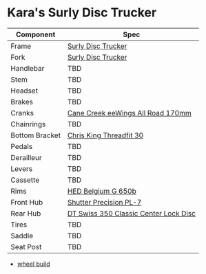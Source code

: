# Kara's Surly Disc Trucker

| Component | Spec |
| --------- | ---- |
| Frame | [Surly Disc Trucker](https://surlybikes.com/bikes/disc_trucker) |
| Fork | [Surly Disc Trucker](https://surlybikes.com/bikes/disc_trucker) |
| Handlebar | TBD |
| Stem | TBD |
| Headset | TBD |
| Brakes | TBD |
| Cranks | [Cane Creek eeWings All Road 170mm](https://canecreek.com/product/eewings-all-road/) |
| Chainrings | TBD |
| Bottom Bracket | [Chris King Threadfit 30](https://chrisking.com/collections/threadfit-30) |
| Pedals | TBD |
| Derailleur | TBD |
| Levers | TBD |
| Cassette | TBD |
| Rims | [HED Belgium G 650b](https://store.hedcycling.com/belgium-g/) |
| Front Hub | [Shutter Precision PL-7](https://www.sp-dynamo.com/series7-pl7) |
| Rear Hub | [DT Swiss 350 Classic Center Lock Disc](https://www.dtswiss.com/en/components/hubs-and-rws/hubs-road/350) |
| Tires | TBD |
| Saddle | TBD |
| Seat Post | TBD |

* [wheel build](wheelbuild.md)

